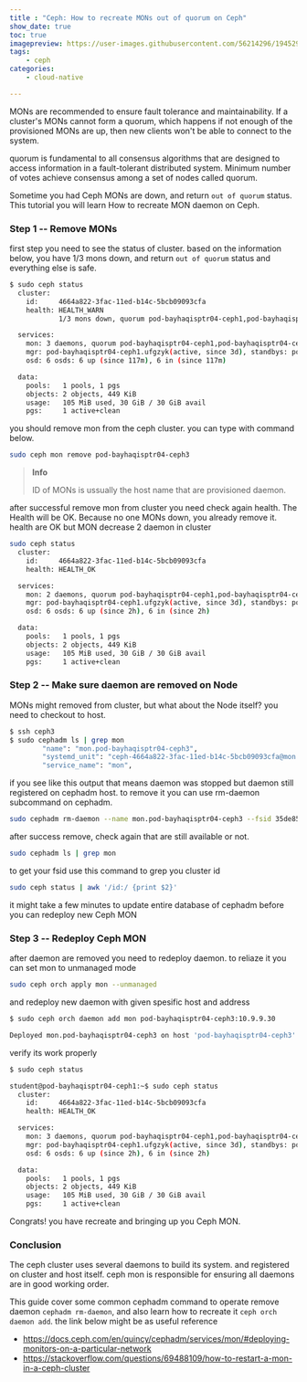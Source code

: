 ```yaml
---
title : "Ceph: How to recreate MONs out of quorum on Ceph"
show_date: true
toc: true
imagepreview: https://user-images.githubusercontent.com/56214296/194529209-18af5fd9-73a9-4ed4-9a1d-77d3604ef7b0.png
tags:
    - ceph
categories:
    - cloud-native

---
```


MONs are recommended to ensure fault tolerance and maintainability. If a cluster's MONs cannot form a quorum, which happens if not enough of the provisioned MONs are up, then new clients won't be able to connect to the system. 

quorum is fundamental to all consensus algorithms that are designed to
access information in a fault-tolerant distributed system. Minimum number of votes achieve consensus among a set of nodes called quorum.

Sometime you had Ceph MONs are down, and return `out of quorum` status. This tutorial you will learn How to recreate MON daemon on Ceph. 

### Step 1 -- Remove MONs

first step you need to see the status of cluster. based on the information below, you have 1/3 mons down, and return `out of quorum` status and everything else is safe.

```bash
$ sudo ceph status
  cluster:
    id:     4664a822-3fac-11ed-b14c-5bcb09093cfa
    health: HEALTH_WARN
            1/3 mons down, quorum pod-bayhaqisptr04-ceph1,pod-bayhaqisptr04-ceph2

  services:
    mon: 3 daemons, quorum pod-bayhaqisptr04-ceph1,pod-bayhaqisptr04-ceph2 (age 0.343641s), out of quorum: pod-bayhaqisptr04-ceph3
    mgr: pod-bayhaqisptr04-ceph1.ufgzyk(active, since 3d), standbys: pod-bayhaqisptr04-ceph2.qcmvuo
    osd: 6 osds: 6 up (since 117m), 6 in (since 117m)

  data:
    pools:   1 pools, 1 pgs
    objects: 2 objects, 449 KiB
    usage:   105 MiB used, 30 GiB / 30 GiB avail
    pgs:     1 active+clean
```

you should remove mon from the ceph cluster. you can type with command below.

```bash
sudo ceph mon remove pod-bayhaqisptr04-ceph3
```

>**Info**
>
>ID of MONs is ussually the host name that are provisioned daemon.

after successful remove mon from cluster you need check again health. The Health will be OK. Because no one MONs down, you already remove it. health are OK but MON decrease 2 daemon in cluster

```bash
sudo ceph status
  cluster:
    id:     4664a822-3fac-11ed-b14c-5bcb09093cfa
    health: HEALTH_OK

  services:
    mon: 2 daemons, quorum pod-bayhaqisptr04-ceph1,pod-bayhaqisptr04-ceph2 (age 3s)
    mgr: pod-bayhaqisptr04-ceph1.ufgzyk(active, since 3d), standbys: pod-bayhaqisptr04-ceph2.qcmvuo
    osd: 6 osds: 6 up (since 2h), 6 in (since 2h)

  data:
    pools:   1 pools, 1 pgs
    objects: 2 objects, 449 KiB
    usage:   105 MiB used, 30 GiB / 30 GiB avail
    pgs:     1 active+clean
```

### Step 2 -- Make sure daemon are removed on Node

MONs might removed from cluster, but what about the Node itself? you need to checkout to host.

```bash
$ ssh ceph3
$ sudo cephadm ls | grep mon
        "name": "mon.pod-bayhaqisptr04-ceph3",
        "systemd_unit": "ceph-4664a822-3fac-11ed-b14c-5bcb09093cfa@mon.pod-bayhaqisptr04-ceph3",
        "service_name": "mon",
```

if you see like this output that means daemon was stopped but daemon still registered on cephadm host. to remove it you can use rm-daemon subcommand on cephadm. 

```bash
sudo cephadm rm-daemon --name mon.pod-bayhaqisptr04-ceph3 --fsid 35de853b-3a4e-4568-b698-f223c8382bb8 --force
```

after success remove, check again that are still available or not.

```bash
sudo cephadm ls | grep mon
```

to get your fsid use this command to grep you cluster id 

```bash
sudo ceph status | awk '/id:/ {print $2}'
```

it might take a few minutes to update entire database of cephadm before you can redeploy new Ceph MON

### Step 3 -- Redeploy Ceph MON

after daemon are removed you need to redeploy daemon. to reliaze it you can set mon to unmanaged mode 

```bash
sudo ceph orch apply mon --unmanaged
```

and redeploy new daemon with given spesific host and address

```bash
$ sudo ceph orch daemon add mon pod-bayhaqisptr04-ceph3:10.9.9.30

Deployed mon.pod-bayhaqisptr04-ceph3 on host 'pod-bayhaqisptr04-ceph3'
```

verify its work properly 

```bash 
$ sudo ceph status

student@pod-bayhaqisptr04-ceph1:~$ sudo ceph status
  cluster:
    id:     4664a822-3fac-11ed-b14c-5bcb09093cfa
    health: HEALTH_OK

  services:
    mon: 3 daemons, quorum pod-bayhaqisptr04-ceph1,pod-bayhaqisptr04-ceph2,pod-bayhaqisptr04-ceph3 (age 55s)
    mgr: pod-bayhaqisptr04-ceph1.ufgzyk(active, since 3d), standbys: pod-bayhaqisptr04-ceph2.qcmvuo
    osd: 6 osds: 6 up (since 2h), 6 in (since 2h)

  data:
    pools:   1 pools, 1 pgs
    objects: 2 objects, 449 KiB
    usage:   105 MiB used, 30 GiB / 30 GiB avail
    pgs:     1 active+clean
```

Congrats! you have recreate and bringing up you Ceph MON.

### Conclusion 

The ceph cluster uses several daemons to build its system. and registered on cluster and host itself. ceph mon is responsible for ensuring all daemons are in good working order.

This guide cover some common cephadm command to operate remove daemon `cephadm rm-daemon`, and also learn how to recreate it `ceph orch daemon add`. the link below might be as useful reference
- https://docs.ceph.com/en/quincy/cephadm/services/mon/#deploying-monitors-on-a-particular-network
- https://stackoverflow.com/questions/69488109/how-to-restart-a-mon-in-a-ceph-cluster